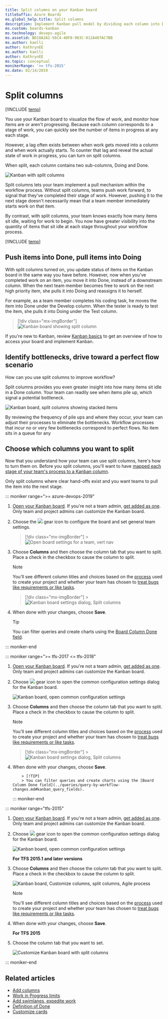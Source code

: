```yaml
---
title: Split columns on your Kanban board
titleSuffix: Azure Boards
ms.global_help.title: Split columns
description: Implement Kanban pull model by dividing each column into Doing and Done when working in Azure Boards or Team Foundation Server  
ms.custom: boards-kanban 
ms.technology: devops-agile
ms.assetid: BD18A2A1-56C4-40F8-983C-012A407AC7BB
ms.author: kaelli
author: KathrynEE
ms.author: kaelli
author: KathrynEE
ms.topic: conceptual
monikerRange: '>= tfs-2015'
ms.date: 02/14/2019
---
```


# Split columns

[!INCLUDE [temp](../includes/version-vsts-tfs-2015-on.md)]

You use your Kanban board to visualize the flow of work, and monitor how items are or aren't progressing. Because each column corresponds to a stage of work, you can quickly see the number of items in progress at any each stage.

However, a lag often exists between when work gets moved into a column and when work actually starts. To counter that lag and reveal the actual state of work in progress, you can turn on split columns.

When split, each column contains two sub-columns, Doing and Done.

![Kanban with split columns](media/kanban-board-split-columns-example-chart.png)

Split columns lets your team implement a pull mechanism within the workflow process. Without split columns, teams push work forward, to signal that they've completed their stage of work. However, pushing it to the next stage doesn't necessarily mean that a team member immediately starts work on that item.

By contrast, with split columns, your team knows exactly how many items sit idle, waiting for work to begin. You now have greater visibility into the quantity of items that sit idle at each stage throughout your workflow process.

[!INCLUDE [temp](../includes/prerequisites-team-settings.md)]

## Push items into Done, pull items into Doing

With split columns turned on, you update status of items on the Kanban board in the same way you have before. However, now when you've completed work on an item, you move it into Done, instead of a downstream column. When the next team member becomes free to work on the next high priority item, she pulls it into Doing and reassigns it to herself.

For example, as a team member completes his coding task, he moves the item into Done under the Develop column. When the tester is ready to test the item, she pulls it into Doing under the Test column.

> [!div class="mx-imgBorder"]  
> ![Kanban board showing split column](media/columns/split-columns-move-item.png)

If you're new to Kanban, review [Kanban basics](kanban-basics.md) to get an overview of how to access your board and implement Kanban.

<a id="id-bottlenecks" />

## Identify bottlenecks, drive toward a perfect flow scenario

How can you use split columns to improve workflow?

Split columns provides you even greater insight into how many items sit idle in a Done column. Your team can readily see when items pile up, which signal a potential bottleneck.

![Kanban board, split columns showing stacked items](media/kanban-board-identify-bottlenecks.png)

By reviewing the frequency of pile ups and where they occur, your team can adjust their processes to eliminate the bottlenecks. Workflow processes that incur no or very few bottlenecks correspond to perfect flows. No item sits in a queue for any

## Choose which columns you want to split

Now that you understand how your team can use split columns, here's how to turn them on. Before you split columns, you'll want to have [mapped each stage of your team's process to a Kanban column](add-columns.md).

Only split columns where clear hand-offs exist and you want teams to pull the item into the next stage.

::: moniker range=">= azure-devops-2019"

1.  [Open your Kanban board](kanban-quickstart.md). If you're not a team admin, [get added as one](../../organizations/settings/add-team-administrator.md). Only team and project admins can customize the Kanban board.

1.  Choose the ![](../../media/icons/blue-gear.png) gear icon to configure the board and set general team settings.

    > [!div class="mx-imgBorder"] > ![Open board settings for a team, vert nav](../../organizations/settings/media/configure-team/open-board-settings.png)

1.  Choose **Columns** and then choose the column tab that you want to split. Place a check in the checkbox to cause the column to split.

    > [!NOTE]  
    > You'll see different column titles and choices based on the [process](../work-items/guidance/choose-process.md) used to create your project and whether your team has chosen to [treat bugs like requirements or like tasks](../../organizations/settings/show-bugs-on-backlog.md).

    > [!div class="mx-imgBorder"] > ![Kanban board settings dialog, Split columns](media/columns/split-columns-tfs-2018.png)

1.  When done with your changes, choose **Save**.

    > [!TIP]  
    > You can filter queries and create charts using the [Board Column Done field](../queries/query-by-workflow-changes.md#kanban_query_fields).

::: moniker-end

::: moniker range=">= tfs-2017 <= tfs-2018"

1.  [Open your Kanban board](kanban-quickstart.md). If you're not a team admin, [get added as one](../../organizations/settings/add-team-administrator.md). Only team and project admins can customize the Kanban board.

1.  Choose ![ ](../../media/icons/team-settings-gear-icon.png) gear icon to open the common configuration settings dialog for the Kanban board.

    ![Kanban board, open common configuration settings](media/add-columns-open-settings-ts.png)

1.  Choose **Columns** and then choose the column tab that you want to split. Place a check in the checkbox to cause the column to split.

    > [!NOTE]  
    > You'll see different column titles and choices based on the [process](../work-items/guidance/choose-process.md) used to create your project and whether your team has chosen to [treat bugs like requirements or like tasks](../../organizations/settings/show-bugs-on-backlog.md).

    > [!div class="mx-imgBorder"] > ![Kanban board settings dialog, Split columns](media/columns/split-columns-tfs-2018.png)

1.  When done with your changes, choose **Save**.

        	> [!TIP]
        	> You can filter queries and create charts using the [Board Column Done field](../queries/query-by-workflow-changes.md#kanban_query_fields).  

    ::: moniker-end

::: moniker range="tfs-2015"

1.  [Open your Kanban board](kanban-quickstart.md). If you're not a team admin, [get added as one](../../organizations/settings/add-team-administrator.md). Only team and project admins can customize the Kanban board.

1.  Choose ![ ](../../media/icons/team-settings-gear-icon.png) gear icon to open the common configuration settings dialog for the Kanban board.

    ![Kanban board, open common configuration settings](media/add-columns-open-settings-ts.png)

    **For TFS 2015.1 and later versions**

1.  Choose **Columns** and then choose the column tab that you want to split. Place a check in the checkbox to cause the column to split.

    ![Kanban board, Customize columns, split columns, Agile process](media/vso-kanban-split-columns-settings-analyze-no-tags.png)

    > [!NOTE]  
    > You'll see different column titles and choices based on the [process](../work-items/guidance/choose-process.md) used to create your project and whether your team has chosen to [treat bugs like requirements or like tasks](../../organizations/settings/show-bugs-on-backlog.md).

1.  When done with your changes, choose **Save**.

    **For TFS 2015**

1.  Choose the column tab that you want to set.

    ![Customize Kanban board with split columns](media/kanban-board-configure-split-columns.png)

::: moniker-end

## Related articles

* [Add columns](add-columns.md)
* [Work in Progress limits](wip-limits.md)
* [Add swimlanes, expedite work](expedite-work.md)
* [Definition of Done](definition-of-done.md)
* [Customize cards](../../boards/boards/customize-cards.md)
